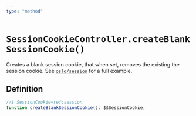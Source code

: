 ```yaml
---
type: "method"
---
```


# `SessionCookieController.createBlankSessionCookie()`

Creates a blank session cookie, that when set, removes the existing the session cookie. See [`oslo/session`](/reference/session) for a full example.

## Definition

```ts
//$ SessionCookie=ref:session
function createBlankSessionCookie(): $$SessionCookie;
```
